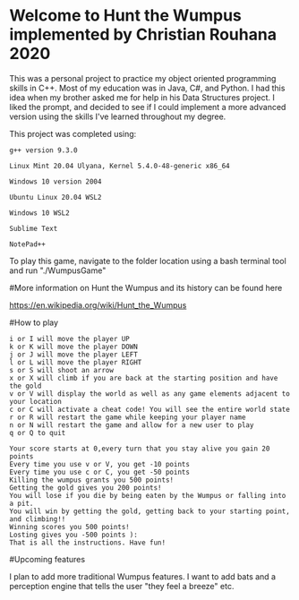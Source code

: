 # Welcome to Hunt the Wumpus implemented by Christian Rouhana 2020

This was a personal project to practice my object oriented programming skills in C++. Most 
of my education was in Java, C#, and Python. I had this idea when my brother asked me for help
in his Data Structures project. I liked the prompt, and decided to see if I could implement 
a more  advanced  version using the skills I've learned throughout my degree.

This project was completed using:

	g++ version 9.3.0
	
	Linux Mint 20.04 Ulyana, Kernel 5.4.0-48-generic x86_64
	
	Windows 10 version 2004
	
	Ubuntu Linux 20.04 WSL2
	
	Windows 10 WSL2
	
	Sublime Text
	
	NotePad++

To play this game, navigate to the folder location using a bash terminal tool and run  "./WumpusGame"


#More information on Hunt the Wumpus and its history can be found here

https://en.wikipedia.org/wiki/Hunt_the_Wumpus

#How to play

	i or I will move the player UP    
	k or K will move the player DOWN    
	j or J will move the player LEFT    
	l or L will move the player RIGHT    
	s or S will shoot an arrow    
	x or X will climb if you are back at the starting position and have the gold    
	v or V will display the world as well as any game elements adjacent to your location    
	c or C will activate a cheat code! You will see the entire world state    
	r or R will restart the game while keeping your player name    
	n or N will restart the game and allow for a new user to play    
	q or Q to quit    

	Your score starts at 0,every turn that you stay alive you gain 20 points     
	Every time you use v or V, you get -10 points    
	Every time you use c or C, you get -50 points    
	Killing the wumpus grants you 500 points!    
	Getting the gold gives you 200 points!    
	You will lose if you die by being eaten by the Wumpus or falling into a pit.    
	You will win by getting the gold, getting back to your starting point, and climbing!!    
	Winning scores you 500 points!    
	Losting gives you -500 points ):    
	That is all the instructions. Have fun!  

#Upcoming features

I plan to add more traditional Wumpus features. I want to add bats and a perception engine that tells the user "they feel a breeze" etc.
